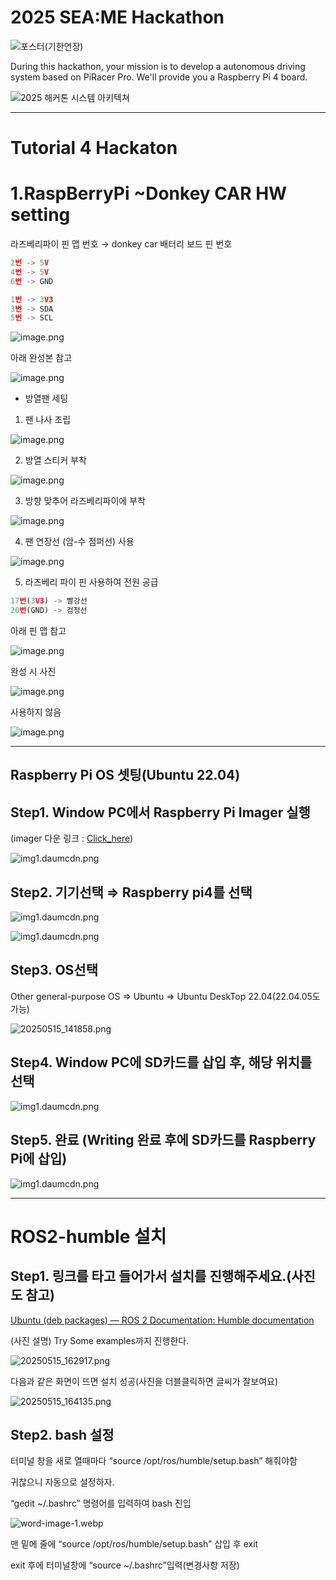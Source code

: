 # 2025 SEA:ME Hackathon
![포스터(기한연장)](https://github.com/user-attachments/assets/6112b1fe-1118-40ec-882d-eec1de128dbc)

During this hackathon, your mission is to develop a autonomous driving system based on PiRacer Pro. We'll provide you a Raspberry Pi 4 board.


![2025 해커톤 시스템 아키텍쳐](https://github.com/user-attachments/assets/4ab8e098-ef6f-4bd5-8b8e-cdb42a2befdd)

***
# Tutorial 4 Hackaton

# 1.RaspBerryPi ~Donkey CAR HW setting

라즈베리파이 핀 맵 번호 → donkey car 배터리 보드 핀 번호

```jsx
2번 -> 5V
4번 -> 5V
6번 -> GND

1번 -> 3V3
3번 -> SDA
5번 -> SCL
```

![image.png](readmeimage/0.png)

아래 완성본 참고

![image.png](readmeimage/1.png)

- 방열팬 세팅

1. 팬 나사 조립

![image.png](readmeimage/2.png)

2. 방열 스티커 부착

![image.png](readmeimage/3.png)

3. 방향 맞추어 라즈베리파이에 부착

![image.png](readmeimage/4.png)

4. 팬 연장선 (암-수 점퍼선) 사용

![image.png](readmeimage/5.png)

5. 라즈베리 파이 핀 사용하여 전원 공급

```jsx
17번(3V3) -> 빨강선
20번(GND) -> 검정선
```

아래 핀 맵 참고

![image.png](readmeimage/6.png)

완성 시 사진

![image.png](readmeimage/7.png)

사용하지 않음

![image.png](readmeimage/8.png)

---

## Raspberry Pi OS 셋팅(Ubuntu 22.04)

## Step1. Window PC에서 Raspberry Pi Imager 실행

(imager 다운 링크 : [Click_here](https://www.raspberrypi.com/software/))

![img1.daumcdn.png](readmeimage/9.png)

## Step2. 기기선택 ⇒ Raspberry pi4를 선택

![img1.daumcdn.png](readmeimage/10.png)

![img1.daumcdn.png](readmeimage/11.png)

## Step3. OS선택

 Other general-purpose OS ⇒ Ubuntu ⇒ Ubuntu DeskTop 22.04(22.04.05도 가능)

![20250515_141858.png](readmeimage/12.png)

## Step4. Window PC에 SD카드를 삽입 후, 해당 위치를 선택

![img1.daumcdn.png](readmeimage/13.png)

## Step5. 완료 (Writing 완료 후에 SD카드를 Raspberry Pi에 삽입)

![img1.daumcdn.png](readmeimage/14.png)

---

# ROS2-humble 설치

## Step1. 링크를 타고 들어가서 설치를 진행해주세요.(사진도 참고)

[Ubuntu (deb packages) — ROS 2 Documentation: Humble  documentation](https://docs.ros.org/en/humble/Installation/Ubuntu-Install-Debs.html)

(사진 설명) Try Some examples까지 진행한다.

![20250515_162917.png](readmeimage/15.png)

다음과 같은 화면이 뜨면 설치 성공(사진을 더블클릭하면 글씨가 잘보여요)

![20250515_164135.png](readmeimage/16.png)

## Step2. bash 설정

터미널 창을 새로 열때마다 “source /opt/ros/humble/setup.bash” 해줘야함

귀찮으니 자동으로 설정하자.

“gedit ~/.bashrc” 명령어를 입력하여 bash 진입

![word-image-1.webp](readmeimage/17.webp)

맨 밑에 줄에 “source /opt/ros/humble/setup.bash” 삽입 후 exit

exit 후에 터미널창에 “source ~/.bashrc”입력(변경사항 저장)


